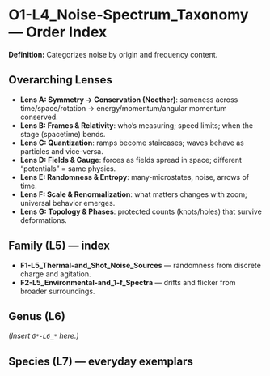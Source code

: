 # O1-L4_Noise-Spectrum_Taxonomy — Order Index
**Definition:** Categorizes noise by origin and frequency content.

## Overarching Lenses

- **Lens A: Symmetry -> Conservation (Noether)**: sameness across time/space/rotation → energy/momentum/angular momentum conserved.
- **Lens B: Frames & Relativity**: who’s measuring; speed limits; when the stage (spacetime) bends.
- **Lens C: Quantization**: ramps become staircases; waves behave as particles and vice-versa.
- **Lens D: Fields & Gauge**: forces as fields spread in space; different “potentials” = same physics.
- **Lens E: Randomness & Entropy**: many-microstates, noise, arrows of time.
- **Lens F: Scale & Renormalization**: what matters changes with zoom; universal behavior emerges.
- **Lens G: Topology & Phases**: protected counts (knots/holes) that survive deformations.

## Family (L5) — index
- **F1-L5_Thermal-and_Shot_Noise_Sources** — randomness from discrete charge and agitation.
- **F2-L5_Environmental-and_1-f_Spectra** — drifts and flicker from broader surroundings.

## Genus (L6)
_(Insert `G*-L6_*` here.)_

## Species (L7) — everyday exemplars
